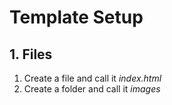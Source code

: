 # Template Setup
<!-- position: 2 -->

## 1. Files
1. Create a file and call it *index.html*
2. Create a folder and call it *images*

